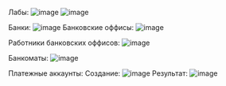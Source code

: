 Лабы: ![image](https://github.com/user-attachments/assets/e03b9a90-31fd-44b9-91fd-1807b0238007)
![image](https://github.com/user-attachments/assets/827d7d90-dcbd-41fa-8c8e-3d666fc99934)

Банки:
![image](https://github.com/user-attachments/assets/dbb7e8c5-4720-4c8f-8d23-d3bd898de674)
Банковские оффисы:
![image](https://github.com/user-attachments/assets/22a41021-09d1-47db-8483-09ea6d0f4032)

Работники банковских оффисов:
![image](https://github.com/user-attachments/assets/e595aefd-9e9d-41c1-9ade-352636afd848)

Банкоматы:
![image](https://github.com/user-attachments/assets/04a92288-27d4-4e41-982e-b56b86f19f1f)

Платежные аккаунты:
Создание:
![image](https://github.com/user-attachments/assets/58956d4a-f1fe-4362-a477-813f965a6124)
Результат:
![image](https://github.com/user-attachments/assets/a4b9531f-e43a-46ea-926e-c88d54da28f8)
